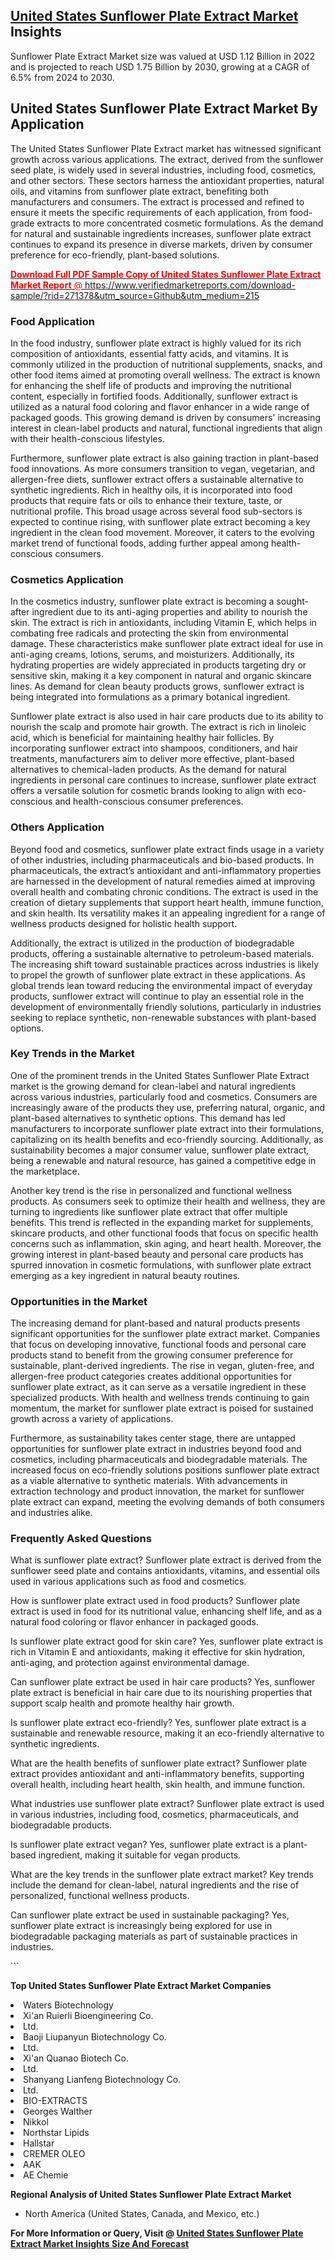 <h2><a href="https://www.verifiedmarketreports.com/download-sample/?rid=271378&amp;utm_source=Github&amp;utm_medium=215" target="_blank">United States Sunflower Plate Extract Market</a> Insights</h2><p>Sunflower Plate Extract Market size was valued at USD 1.12 Billion in 2022 and is projected to reach USD 1.75 Billion by 2030, growing at a CAGR of 6.5% from 2024 to 2030.</p><p><h2>United States Sunflower Plate Extract Market By Application</h2><p>The United States Sunflower Plate Extract market has witnessed significant growth across various applications. The extract, derived from the sunflower seed plate, is widely used in several industries, including food, cosmetics, and other sectors. These sectors harness the antioxidant properties, natural oils, and vitamins from sunflower plate extract, benefiting both manufacturers and consumers. The extract is processed and refined to ensure it meets the specific requirements of each application, from food-grade extracts to more concentrated cosmetic formulations. As the demand for natural and sustainable ingredients increases, sunflower plate extract continues to expand its presence in diverse markets, driven by consumer preference for eco-friendly, plant-based solutions. <a href="#"><p><span class=""><span style="color: #ff0000;"><strong>Download Full PDF Sample Copy of United States Sunflower Plate Extract Market Report</strong> @ </span><a href="https://www.verifiedmarketreports.com/download-sample/?rid=271378&amp;utm_source=Github&amp;utm_medium=215" target="_blank">https://www.verifiedmarketreports.com/download-sample/?rid=271378&amp;utm_source=Github&amp;utm_medium=215</a></span></p></a></p><h3>Food Application</h3><p>In the food industry, sunflower plate extract is highly valued for its rich composition of antioxidants, essential fatty acids, and vitamins. It is commonly utilized in the production of nutritional supplements, snacks, and other food items aimed at promoting overall wellness. The extract is known for enhancing the shelf life of products and improving the nutritional content, especially in fortified foods. Additionally, sunflower extract is utilized as a natural food coloring and flavor enhancer in a wide range of packaged goods. This growing demand is driven by consumers' increasing interest in clean-label products and natural, functional ingredients that align with their health-conscious lifestyles.</p><p>Furthermore, sunflower plate extract is also gaining traction in plant-based food innovations. As more consumers transition to vegan, vegetarian, and allergen-free diets, sunflower extract offers a sustainable alternative to synthetic ingredients. Rich in healthy oils, it is incorporated into food products that require fats or oils to enhance their texture, taste, or nutritional profile. This broad usage across several food sub-sectors is expected to continue rising, with sunflower plate extract becoming a key ingredient in the clean food movement. Moreover, it caters to the evolving market trend of functional foods, adding further appeal among health-conscious consumers.</p><h3>Cosmetics Application</h3><p>In the cosmetics industry, sunflower plate extract is becoming a sought-after ingredient due to its anti-aging properties and ability to nourish the skin. The extract is rich in antioxidants, including Vitamin E, which helps in combating free radicals and protecting the skin from environmental damage. These characteristics make sunflower plate extract ideal for use in anti-aging creams, lotions, serums, and moisturizers. Additionally, its hydrating properties are widely appreciated in products targeting dry or sensitive skin, making it a key component in natural and organic skincare lines. As demand for clean beauty products grows, sunflower extract is being integrated into formulations as a primary botanical ingredient.</p><p>Sunflower plate extract is also used in hair care products due to its ability to nourish the scalp and promote hair growth. The extract is rich in linoleic acid, which is beneficial for maintaining healthy hair follicles. By incorporating sunflower extract into shampoos, conditioners, and hair treatments, manufacturers aim to deliver more effective, plant-based alternatives to chemical-laden products. As the demand for natural ingredients in personal care continues to increase, sunflower plate extract offers a versatile solution for cosmetic brands looking to align with eco-conscious and health-conscious consumer preferences.</p><h3>Others Application</h3><p>Beyond food and cosmetics, sunflower plate extract finds usage in a variety of other industries, including pharmaceuticals and bio-based products. In pharmaceuticals, the extract’s antioxidant and anti-inflammatory properties are harnessed in the development of natural remedies aimed at improving overall health and combating chronic conditions. The extract is used in the creation of dietary supplements that support heart health, immune function, and skin health. Its versatility makes it an appealing ingredient for a range of wellness products designed for holistic health support.</p><p>Additionally, the extract is utilized in the production of biodegradable products, offering a sustainable alternative to petroleum-based materials. The increasing shift toward sustainable practices across industries is likely to propel the growth of sunflower plate extract in these applications. As global trends lean toward reducing the environmental impact of everyday products, sunflower extract will continue to play an essential role in the development of environmentally friendly solutions, particularly in industries seeking to replace synthetic, non-renewable substances with plant-based options.</p><h3>Key Trends in the Market</h3><p>One of the prominent trends in the United States Sunflower Plate Extract market is the growing demand for clean-label and natural ingredients across various industries, particularly food and cosmetics. Consumers are increasingly aware of the products they use, preferring natural, organic, and plant-based alternatives to synthetic options. This demand has led manufacturers to incorporate sunflower plate extract into their formulations, capitalizing on its health benefits and eco-friendly sourcing. Additionally, as sustainability becomes a major consumer value, sunflower plate extract, being a renewable and natural resource, has gained a competitive edge in the marketplace.</p><p>Another key trend is the rise in personalized and functional wellness products. As consumers seek to optimize their health and wellness, they are turning to ingredients like sunflower plate extract that offer multiple benefits. This trend is reflected in the expanding market for supplements, skincare products, and other functional foods that focus on specific health concerns such as inflammation, skin aging, and heart health. Moreover, the growing interest in plant-based beauty and personal care products has spurred innovation in cosmetic formulations, with sunflower plate extract emerging as a key ingredient in natural beauty routines.</p><h3>Opportunities in the Market</h3><p>The increasing demand for plant-based and natural products presents significant opportunities for the sunflower plate extract market. Companies that focus on developing innovative, functional foods and personal care products stand to benefit from the growing consumer preference for sustainable, plant-derived ingredients. The rise in vegan, gluten-free, and allergen-free product categories creates additional opportunities for sunflower plate extract, as it can serve as a versatile ingredient in these specialized products. With health and wellness trends continuing to gain momentum, the market for sunflower plate extract is poised for sustained growth across a variety of applications.</p><p>Furthermore, as sustainability takes center stage, there are untapped opportunities for sunflower plate extract in industries beyond food and cosmetics, including pharmaceuticals and biodegradable materials. The increased focus on eco-friendly solutions positions sunflower plate extract as a viable alternative to synthetic materials. With advancements in extraction technology and product innovation, the market for sunflower plate extract can expand, meeting the evolving demands of both consumers and industries alike.</p><h3>Frequently Asked Questions</h3><p>What is sunflower plate extract? Sunflower plate extract is derived from the sunflower seed plate and contains antioxidants, vitamins, and essential oils used in various applications such as food and cosmetics.</p><p>How is sunflower plate extract used in food products? Sunflower plate extract is used in food for its nutritional value, enhancing shelf life, and as a natural food coloring or flavor enhancer in packaged goods.</p><p>Is sunflower plate extract good for skin care? Yes, sunflower plate extract is rich in Vitamin E and antioxidants, making it effective for skin hydration, anti-aging, and protection against environmental damage.</p><p>Can sunflower plate extract be used in hair care products? Yes, sunflower plate extract is beneficial in hair care due to its nourishing properties that support scalp health and promote healthy hair growth.</p><p>Is sunflower plate extract eco-friendly? Yes, sunflower plate extract is a sustainable and renewable resource, making it an eco-friendly alternative to synthetic ingredients.</p><p>What are the health benefits of sunflower plate extract? Sunflower plate extract provides antioxidant and anti-inflammatory benefits, supporting overall health, including heart health, skin health, and immune function.</p><p>What industries use sunflower plate extract? Sunflower plate extract is used in various industries, including food, cosmetics, pharmaceuticals, and biodegradable products.</p><p>Is sunflower plate extract vegan? Yes, sunflower plate extract is a plant-based ingredient, making it suitable for vegan products.</p><p>What are the key trends in the sunflower plate extract market? Key trends include the demand for clean-label, natural ingredients and the rise of personalized, functional wellness products.</p><p>Can sunflower plate extract be used in sustainable packaging? Yes, sunflower plate extract is increasingly being explored for use in biodegradable packaging materials as part of sustainable practices in industries.</p>```</p><p><strong>Top United States Sunflower Plate Extract Market Companies</strong></p><div data-test-id=""><p><li>Waters Biotechnology</li><li> Xi'an Ruierli Bioengineering Co.</li><li> Ltd.</li><li> Baoji Liupanyun Biotechnology Co.</li><li> Ltd.</li><li> Xi'an Quanao Biotech Co.</li><li> Ltd.</li><li> Shanyang Lianfeng Biotechnology Co.</li><li> Ltd.</li><li> BIO-EXTRACTS</li><li> Georges Walther</li><li> Nikkol</li><li> Northstar Lipids</li><li> Hallstar</li><li> CREMER OLEO</li><li> AAK</li><li> AE Chemie</li></p><div><strong>Regional Analysis of&nbsp;United States Sunflower Plate Extract Market</strong></div><ul><li dir="ltr"><p dir="ltr">North America&nbsp;(United States, Canada, and Mexico, etc.)</p></li></ul><p><strong>For More Information or Query, Visit @&nbsp;</strong><strong><a href="https://www.verifiedmarketreports.com/product/sunflower-plate-extract-market/?utm_source=Github&amp;utm_medium=215" target="_blank">United States Sunflower Plate Extract Market Insights Size And Forecast</a></strong></p></div>
